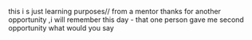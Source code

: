 this i s just learning purposes// from a mentor 
thanks for another opportunity ,i will remember this day - that one person gave me second opportunity
what would you say 
